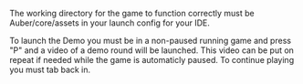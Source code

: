 
The working directory for the game to function correctly must be Auber/core/assets in your launch config for your IDE.

To launch the Demo you must be in a non-paused running game and press "P" and a video of a demo round will be launched. This video can be put on repeat if needed while the game is automaticly paused. To continue playing you must tab back in.


